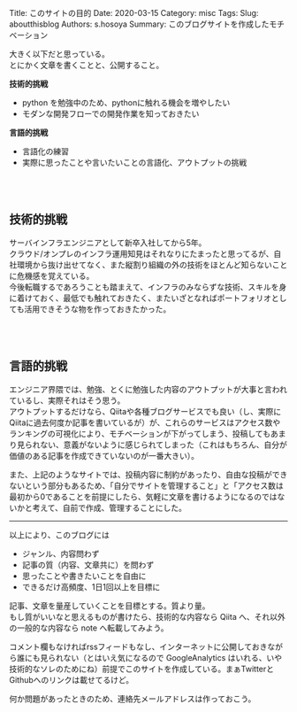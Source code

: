 Title: このサイトの目的
Date: 2020-03-15
Category: misc
Tags: 
Slug: aboutthisblog
Authors: s.hosoya
Summary: このブログサイトを作成したモチベーション

大きく以下だと思っている。  
とにかく文章を書くことと、公開すること。  

**技術的挑戦**

* python を勉強中のため、pythonに触れる機会を増やしたい
* モダンな開発フローでの開発作業を知っておきたい

**言語的挑戦**

* 言語化の練習
* 実際に思ったことや言いたいことの言語化、アウトプットの挑戦

<br>
<br>

## 技術的挑戦

サーバインフラエンジニアとして新卒入社してから5年。  
クラウド/オンプレのインフラ運用知見はそれなりにたまったと思ってるが、自社環境から抜け出せてなく、また縦割り組織の外の技術をほとんど知らないことに危機感を覚えている。  
今後転職するであろうことも踏まえて、インフラのみならずな技術、スキルを身に着けておく、最低でも触れておきたく、またいざとなればポートフォリオとしても活用できそうな物を作っておきたかった。

<br>
<br>

## 言語的挑戦

エンジニア界隈では、勉強、とくに勉強した内容のアウトプットが大事と言われているし、実際それはそう思う。  
アウトプットするだけなら、Qiitaや各種ブログサービスでも良い（し、実際にQiitaに過去何度か記事を書いているが）が、これらのサービスはアクセス数やランキングの可視化により、モチベーションが下がってしまう、投稿してもあまり見られない、意義がないように感じられてしまった（これはもちろん、自分が価値のある記事を作成できていないのが一番大きい）。

また、上記のようなサイトでは、投稿内容に制約があったり、自由な投稿ができないという部分もあるため、「自分でサイトを管理すること」と「アクセス数は最初から0であることを前提にしたら、気軽に文章を書けるようになるのではないかと考えて、自前で作成、管理することにした。

---

以上により、このブログには

* ジャンル、内容問わず
* 記事の質（内容、文章共に）を問わず
* 思ったことや書きたいことを自由に
* できるだけ高頻度、1日1回以上を目標に

記事、文章を量産していくことを目標とする。質より量。  
もし質がいいなと思えるものが書けたら、技術的な内容なら Qiita へ、それ以外の一般的な内容なら note へ転載してみよう。

コメント欄もなければrssフィードもなし、インターネットに公開しておきながら誰にも見られない（とはいえ気になるので GoogleAnalytics はいれる、いや技術的なソレのためにね）前提でこのサイトを作成している。まぁTwitterとGithubへのリンクは載せてるけど。

何か問題があったときのため、連絡先メールアドレスは作っておこう。
